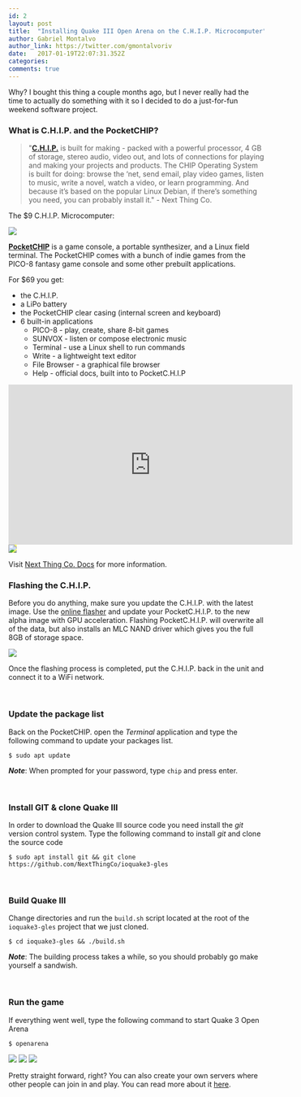 ```yaml
---
id: 2
layout: post
title:  "Installing Quake III Open Arena on the C.H.I.P. Microcomputer"
author: Gabriel Montalvo
author_link: https://twitter.com/gmontalvoriv
date:   2017-01-19T22:07:31.352Z
categories:
comments: true
---
```


Why? I bought this thing a couple months ago, but I never really had the time to actually do something with it so I decided to do a just-for-fun weekend software project.

### What is C.H.I.P. and the PocketCHIP?

> "**[C.H.I.P.](https://docs.getchip.com/chip.html#introduction)** is built for making - packed with a powerful processor, 4 GB of storage, stereo audio, video out, and lots of connections for playing and making your projects and products. The CHIP Operating System is built for doing: browse the ‘net, send email, play video games, listen to music, write a novel, watch a video, or learn programming. And because it’s based on the popular Linux Debian, if there’s something you need, you can probably install it." - Next Thing Co.

The $9 C.H.I.P. Microcomputer:

<img src="{{ site.baseurl }}/assets/posts/images/chip1.jpg" data-action="zoom">

**[PocketCHIP](https://docs.getchip.com/pocketchip.html#welcome-to-pocketc-h-i-p)** is a game console, a portable synthesizer, and a Linux field terminal. The PocketCHIP comes with a bunch of indie games from the PICO-8 fantasy game console and some other prebuilt applications.

For $69 you get:

  - the C.H.I.P.
  - a LiPo battery
  - the PocketCHIP clear casing (internal screen and keyboard)
  - 6 built-in applications
    - PICO-8 - play, create, share 8-bit games
    - SUNVOX - listen or compose electronic music
    - Terminal - use a Linux shell to run commands
    - Write - a lightweight text editor
    - File Browser - a graphical file browser
    - Help - official docs, built into to PocketC.H.I.P

<div class="video-wrapper">
  <iframe width="560" height="315" src="https://www.youtube.com/embed/2vPpA5DI94I" frameborder="0" allowfullscreen></iframe>
</div>

<img style="background-color: #FFFF66;" src="{{ site.baseurl }}/assets/posts/images/handycomp.png" data-action="zoom">

Visit [Next Thing Co. Docs](https://docs.getchip.com/) for more information.

### Flashing the C.H.I.P.

Before you do anything, make sure you update the C.H.I.P. with the latest image. Use the [online flasher](http://flash.getchip.com/) and update your PocketC.H.I.P. to the new alpha image with GPU acceleration. Flashing PocketC.H.I.P. will overwrite all of the data, but also installs an MLC NAND driver which gives you the full 8GB of storage space.

<img src="{{ site.baseurl }}/assets/posts/images/chip2.jpg" data-action="zoom">

Once the flashing process is completed, put the C.H.I.P. back in the unit and connect it to a WiFi network.

<br>

### Update the package list

Back on the PocketCHIP. open the *Terminal* application and type the following command to update your packages list.

```
$ sudo apt update
```

***Note***: When prompted for your password, type `chip` and press enter.

<br>

### Install GIT & clone Quake III

In order to download the Quake III source code you need install the *git* version control system. Type the following command to install *git* and clone the source code

```
$ sudo apt install git && git clone https://github.com/NextThingCo/ioquake3-gles
```

<br>

### Build Quake III

Change directories and run the `build.sh` script located at the root of the `ioquake3-gles` project that we just cloned.

```
$ cd ioquake3-gles && ./build.sh
```

***Note***: The building process takes a while, so you should probably go make yourself a sandwish.

<br>

### Run the game

If everything went well, type the following command to start Quake 3 Open Arena

```
$ openarena
```

<img style="" src="{{ site.baseurl }}/assets/posts/images/openarena-prev-1.jpg" data-action="zoom">
<img style="" src="{{ site.baseurl }}/assets/posts/images/openarena-prev-2.jpg" data-action="zoom">
<img style="" src="{{ site.baseurl }}/assets/posts/images/openarena-prev-3.jpg" data-action="zoom">

Pretty straight forward, right? You can also create your own servers where other people can join in and play. You can read more about it [here](http://blog.nextthing.co/multiplayer-fragfest-quake-iii-pocketc-h-i-p-lan-party/).